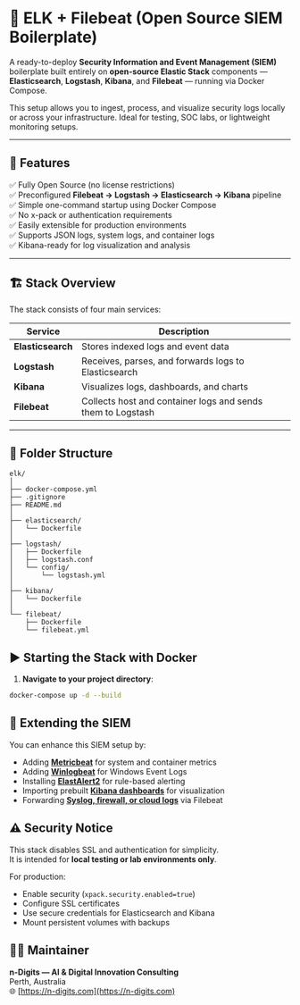 # 🧠 ELK + Filebeat (Open Source SIEM Boilerplate)

A ready-to-deploy **Security Information and Event Management (SIEM)** boilerplate built entirely on **open-source Elastic Stack** components — **Elasticsearch**, **Logstash**, **Kibana**, and **Filebeat** — running via Docker Compose.

This setup allows you to ingest, process, and visualize security logs locally or across your infrastructure. Ideal for testing, SOC labs, or lightweight monitoring setups.

---

## 🚀 Features

✅ Fully Open Source (no license restrictions)  
✅ Preconfigured **Filebeat → Logstash → Elasticsearch → Kibana** pipeline  
✅ Simple one-command startup using Docker Compose  
✅ No x-pack or authentication requirements  
✅ Easily extensible for production environments  
✅ Supports JSON logs, system logs, and container logs  
✅ Kibana-ready for log visualization and analysis  

---

## 🏗️ Stack Overview

The stack consists of four main services:

| Service         | Description |
|-----------------|-------------|
| **Elasticsearch** | Stores indexed logs and event data |
| **Logstash**      | Receives, parses, and forwards logs to Elasticsearch |
| **Kibana**        | Visualizes logs, dashboards, and charts |
| **Filebeat**      | Collects host and container logs and sends them to Logstash |
---

## 📁 Folder Structure
```
elk/
│
├── docker-compose.yml
├── .gitignore
├── README.md
│
├── elasticsearch/
│   └── Dockerfile
│
├── logstash/
│   ├── Dockerfile
│   ├── logstash.conf
│   └── config/
│       └── logstash.yml
│
├── kibana/
│   └── Dockerfile
│
└── filebeat/
    ├── Dockerfile
    └── filebeat.yml
```

## ▶️ Starting the Stack with Docker

1. **Navigate to your project directory**:

```bash
docker-compose up -d --build
```

## 🧠 Extending the SIEM

You can enhance this SIEM setup by:

- Adding [**Metricbeat**](https://www.elastic.co/guide/en/beats/metricbeat/current/metricbeat-overview.html) for system and container metrics
- Adding [**Winlogbeat**](https://www.elastic.co/guide/en/beats/winlogbeat/current/winlogbeat-overview.html) for Windows Event Logs
- Installing [**ElastAlert2**](https://elastalert2.readthedocs.io/en/latest/) for rule-based alerting
- Importing prebuilt [**Kibana dashboards**](https://www.elastic.co/guide/en/kibana/current/saved-objects.html) for visualization
- Forwarding [**Syslog, firewall, or cloud logs**](https://www.elastic.co/guide/en/beats/filebeat/current/filebeat-overview.html) via Filebeat

## ⚠️ Security Notice

This stack disables SSL and authentication for simplicity.  
It is intended for **local testing or lab environments only**.

For production:

- Enable security (`xpack.security.enabled=true`)
- Configure SSL certificates
- Use secure credentials for Elasticsearch and Kibana
- Mount persistent volumes with backups


## 👨‍💻 Maintainer

**n-Digits — AI & Digital Innovation Consulting**  
Perth, Australia  
🌐 [https://n-digits.com](https://n-digits.com)
